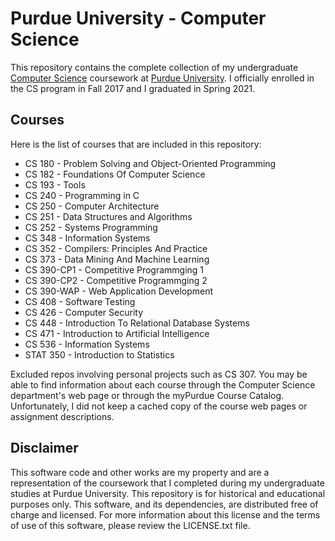 # Purdue University - Computer Science

This repository contains the complete collection of my undergraduate [Computer Science][1] coursework at [Purdue University][2]. I officially enrolled in the CS program in Fall 2017 and I graduated in Spring 2021.

## Courses

Here is the list of courses that are included in this repository:

*   CS 180 - Problem Solving and Object-Oriented Programming
*   CS 182 - Foundations Of Computer Science
*   CS 193 - Tools
*   CS 240 - Programming in C
*   CS 250 - Computer Architecture
*   CS 251 - Data Structures and Algorithms
*   CS 252 - Systems Programming
*   CS 348 - Information Systems
*   CS 352 - Compilers: Principles And Practice
*   CS 373 - Data Mining And Machine Learning	
*   CS 390-CP1 - Competitive Programmging 1
*   CS 390-CP2 - Competitive Programmging 2
*   CS 390-WAP - Web Application Development
*   CS 408 - Software Testing	
*   CS 426 - Computer Security	
*   CS 448 - Introduction To Relational Database Systems
*   CS 471 - Introduction to Artificial Intelligence
*   CS 536 - Information Systems
*   STAT 350 - Introduction to Statistics

Excluded repos involving personal projects such as CS 307. You may be able to find information about each course through the Computer Science department's web page or through the myPurdue Course Catalog. Unfortunately, I did not keep a cached copy of the course web pages or assignment descriptions.

## Disclaimer

This software code and other works are my property and are a representation of the coursework that I completed during my undergraduate studies at Purdue University. This repository is for historical and educational purposes only. This software, and its dependencies, are distributed free of charge and licensed. For more information about this license and the terms of use of this software, please review the LICENSE.txt file.

[1]: http://www.cs.purdue.edu/
[2]: http://www.purdue.edu/
